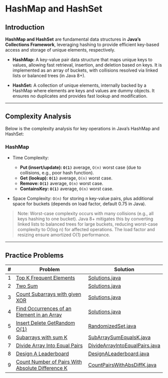 # HashMap and HashSet

## Introduction

**HashMap and HashSet** are fundamental data structures in **Java’s Collections Framework**, leveraging hashing to
provide
efficient key-based access and storage of unique elements, respectively.

- **HashMap:** A key-value pair data structure that maps unique keys to values, allowing fast retrieval, insertion, and
  deletion based on keys. It is implemented as an array of buckets, with collisions resolved via linked lists or
  balanced trees (in Java 8+).

- **HashSet:** A collection of unique elements, internally backed by a HashMap where elements are keys and values are
  dummy objects. It ensures no duplicates and provides fast lookup and modification.

---

## Complexity Analysis

Below is the complexity analysis for key operations in Java’s HashMap and HashSet:

### HashMap

- Time Complexity:
    - **Put (insert/update): `O(1)`**  average, `O(n)` worst case (due to collisions, e.g., poor hash function).
    - **Get (lookup): `O(1)`** average, `O(n)` worst case.
    - **Remove: `O(1)`** average, `O(n)` worst case.
    - **ContainsKey: `O(1)`** average, `O(n)` worst case.

- Space Complexity: `O(n)` for storing n key-value pairs, plus additional space for buckets (depends on load factor,
  default
  0.75 in Java).

> Note: Worst-case complexity occurs with many collisions (e.g., all keys hashing to one bucket). Java 8+ mitigates this
> by converting linked lists to balanced trees for large buckets, reducing worst-case complexity to O(log n) for
> affected
> operations. The load factor and resizing ensure amortized O(1) performance.

---

## Practice Problems

| # | Problem                                                                                                                             | Solution                                                           |
|---|-------------------------------------------------------------------------------------------------------------------------------------|--------------------------------------------------------------------|
| 1 | [Top K Frequent Elements](https://leetcode.com/problems/top-k-frequent-elements/)                                                   | [Solutions.java](./Solutions.java)                                 |
| 2 | [Two Sum](https://leetcode.com/problems/two-sum/)                                                                                   | [Solutions.java](./Solutions.java)                                 |
| 3 | [Count Subarrays with given XOR](https://www.geeksforgeeks.org/problems/count-subarray-with-given-xor/1)                            | [Solutions.java](./Solutions.java)                                 |
| 4 | [Find Occurrences of an Element in an Array](https://leetcode.com/problems/find-occurrences-of-an-element-in-an-array/)             | [Solutions.java](./Solutions.java)                                 |                               |
| 5 | [Insert Delete GetRandom O(1)](https://leetcode.com/problems/insert-delete-getrandom-o1/)                                           | [RandomizedSet.java](./RandomizedSet.java)                         |
| 6 | [Subarrays with sum K](https://www.geeksforgeeks.org/problems/subarrays-with-sum-k/1)                                               | [SubArraySumEqualsK.java](./SubArraySumEqualsK.java)               |
| 7 | [Divide Array Into Equal Pairs](https://leetcode.com/problems/divide-array-into-equal-pairs/)                                       | [DivideArrayIntoEqualPairs.java](./DivideArrayIntoEqualPairs.java) |
| 8 | [Design A Leaderboard](https://leetcode.com/problems/design-a-leaderboard/)                                                         | [DesignALeaderboard.java](DesignALeaderboard.java)                 |
| 9 | [Count Number of Pairs With Absolute Difference K](https://leetcode.com/problems/count-number-of-pairs-with-absolute-difference-k/) | [CountPairsWithAbsDiffK.java](./CountPairsWithAbsDiffK.java)       |
